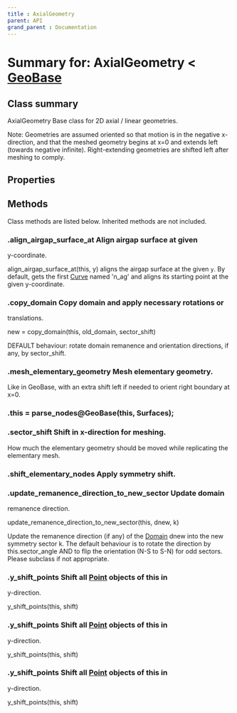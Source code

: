 ```yaml
---
title : AxialGeometry
parent: API
grand_parent : Documentation
---
```

# Summary for: **AxialGeometry**  < [GeoBase](GeoBase.html)

## Class summary

AxialGeometry Base class for 2D axial / linear geometries.

Note: Geometries are assumed oriented so that motion is in the
negative x-direction, and that the meshed geometry begins at x=0 and
extends left (towards negative infinite). Right-extending geometries
are shifted left after meshing to comply.

## Properties


## Methods

Class methods are listed below. Inherited methods are not included.

### .**align_airgap_surface_at** Align airgap surface at given
y-coordinate.

align_airgap_surface_at(this, y) aligns the airgap surface at
the given `y`. By default, gets the first [Curve](Curve.html) named
'n_ag' and aligns its starting point at the given
y-coordinate.

### .**copy_domain** Copy domain and apply necessary rotations or
translations.

new = copy_domain(this, old_domain, sector_shift)

DEFAULT behaviour: rotate domain remanence and orientation
directions, if any, by sector_shift.

### .**mesh_elementary_geometry** Mesh elementary geometry.

Like in GeoBase, with an extra shift left if needed to orient
right boundary at x=0.

### .this = **parse_nodes**@GeoBase(this, Surfaces);

### .**sector_shift** Shift in x-direction for meshing.

How much the elementary geometry should be moved while
replicating the elementary mesh.

### .**shift_elementary_nodes** Apply symmetry shift.

### .**update_remanence_direction_to_new_sector** Update domain
remanence direction.

update_remanence_direction_to_new_sector(this, dnew, k)

Update the remanence direction (if any) of the [Domain](Domain.html) dnew
into the new symmetry sector k. The default behaviour is to
rotate the direction by this.sector_angle AND to flip the
orientation (N-S to S-N) for odd sectors. Please subclass if
not appropriate.

### .y_shift_points Shift all [Point](Point.html) objects of this in
y-direction.

y_shift_points(this, shift)

### .y_shift_points Shift all [Point](Point.html) objects of this in
y-direction.

y_shift_points(this, shift)

### .**y_shift_points** Shift all [Point](Point.html) objects of this in
y-direction.

y_shift_points(this, shift)


